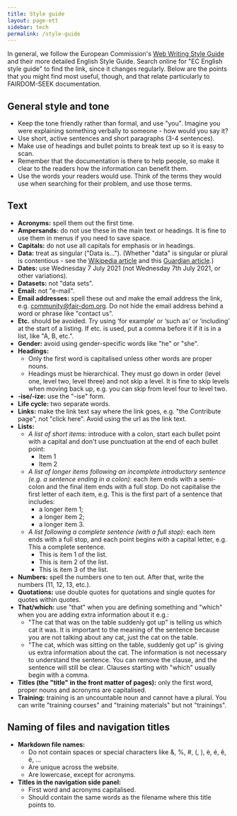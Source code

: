 ```yaml
---
title: Style guide
layout: page-ett
sidebar: tech
permalink: /style-guide
---
```



In general, we follow the European Commission's [Web Writing Style Guide](https://wikis.ec.europa.eu/display/WEBGUIDE/02.+Web+writing+guidelines) and their more detailed English Style Guide. Search online for "EC English style guide" to find the link, since it changes regularly. Below are the points that you might find most useful, though, and that relate particularly to FAIRDOM-SEEK documentation. 

## General style and tone
 * Keep the tone friendly rather than formal, and use "you". Imagine you were explaining something verbally to someone - how would you say it?
 * Use short, active sentences and short paragraphs (3-4 sentences).
 * Make use of headings and bullet points to break text up so it is easy to scan.
 * Remember that the documentation is there to help people, so make it clear to the readers how the information can benefit them.
 * Use the words your readers would use. Think of the terms they would use when searching for their problem, and use those terms.

## Text
 * **Acronyms:** spell them out the first time.
 * **Ampersands:** do not use these in the main text or headings. It is fine to use them in menus if you need to save space.
 * **Capitals:** do not use all capitals for emphasis or in headings.
 * **Data:** treat as singular ("Data is..."). (Whether "data" is singular or plural is contentious - see the [Wikipedia article](https://en.wikipedia.org/wiki/Data_(word)) and this [Guardian article](https://www.theguardian.com/news/datablog/2010/jul/16/data-plural-singular).)
 * **Dates:** use Wednesday 7 July 2021 (not Wednesday 7th July 2021, or other variations).
 * **Datasets:** not "data sets".
 * **Email:** not "e-mail".
 * **Email addresses:** spell these out and make the email address the link, e.g. [community@fair-dom.org](mailto:community@fair-dom.org). Do not hide the email address behind a word or phrase like "contact us".
 * **Etc.** should be avoided. Try using ‘for example’ or ‘such as’ or ‘including’ at the start of a listing. If etc. is used, put a comma before it if it is in a list, like "A, B, etc.".
 * **Gender:** avoid using gender-specific words like "he" or "she".
 * **Headings:**
    * Only the first word is capitalised unless other words are proper nouns.
    * Headings must be hierarchical. They must go down in order (level one, level two, level three) and not skip a level. It is fine to skip levels when moving back up, e.g. you can skip from level four to level two.
 * **-ise/-ize:** use the "-ise" form.
 * **Life cycle:** two separate words.
 * **Links:** make the link text say where the link goes, e.g. "the Contribute page", not "click here". Avoid using the url as the link text.
 * **Lists:**
    * _A list of short items_: introduce with a colon, start each bullet point with a capital and don't use punctuation at the end of each bullet point:
        * Item 1
        * Item 2
    * _A list of longer items following an incomplete introductory sentence (e.g. a sentence ending in a colon)_: each item ends with a semi-colon and the final item ends with a full stop. Do not capitalise the first letter of each item, e.g. This is the first part of a sentence that includes:
        * a longer item 1;
        * a longer item 2;
        * a longer item 3.
    * _A list following a complete sentence (with a full stop)_: each item ends with a full stop, and each point begins with a capital letter, e.g. This a complete sentence.
        * This is item 1 of the list.
        * This is item 2 of the list.
        * This is item 3 of the list.
 * **Numbers:** spell the numbers one to ten out. After that, write the numbers (11, 12, 13, etc.).
 * **Quotations:** use double quotes for quotations and single quotes for quotes within quotes.
 * **That/which:** use "that" when you are defining something and "which" when you are adding extra information about it e.g.:
    * "The cat that was on the table suddenly got up" is telling us which cat it was. It is important to the meaning of the sentence because you are not talking about any cat, just the cat on the table.
    * "The cat, which was sitting on the table, suddenly got up" is giving us extra information about the cat. The information is not necessary to understand the sentence. You can remove the clause, and the sentence will still be clear. Clauses starting with "which" usually begin with a comma.
 * **Titles (the "title" in the front matter of pages):** only the first word, proper nouns and acronyms are capitalised.
 * **Training:** training is an uncountable noun and cannot have a plural. You can write "training courses" and "training materials" but not "trainings".


## Naming of files and navigation titles

 * **Markdown file names:**
   * Do not contain spaces or special characters like &, %, #, (, ), è, é, ê, ë, ...
   * Are unique across the website.
   * Are lowercase, except for acronyms.
 * **Titles in the navigation side panel:**
   * First word and acronyms capitalised.
   * Should contain the same words as the filename where this title points to.
